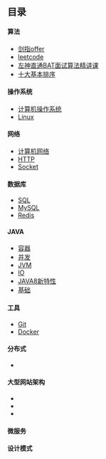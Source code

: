 ## 目录
#### 算法
- [剑指offer](https://github.com/Csx2020/CS-Notes/labels/%E5%89%91%E6%8C%87offer)
- [leetcode]()
- [左神直通BAT面试算法精讲课](https://github.com/Csx2020/CS-Notes/labels/%E5%B7%A6%E7%A5%9E%E7%9B%B4%E9%80%9Abat%E9%9D%A2%E8%AF%95%E7%AE%97%E6%B3%95%E7%B2%BE%E8%AE%B2%E8%AF%BE)
- [十大基本排序](https://github.com/Csx2020/CS-Notes/issues/24)
#### 操作系统
- [计算机操作系统]()
- [Linux](https://github.com/FxL2020/CS-Notes/labels/Linux)
#### 网络
- [计算机网络]()
- [HTTP](https://github.com/FxL2020/CS-Notes/labels/HTTP)
- [Socket]()
#### 数据库
- [SQL]()
- [MySQL]()
- [Redis]()
#### JAVA
- [容器]()
- [并发]()
- [JVM]()
- [IO]()
- [JAVA8新特性]()
- [基础]()
#### 工具
- [Git]()
- [Docker]()
#### 分布式
- []()
#### 大型网站架构
- []()
- []()
- []()
#### 微服务
#### 设计模式
